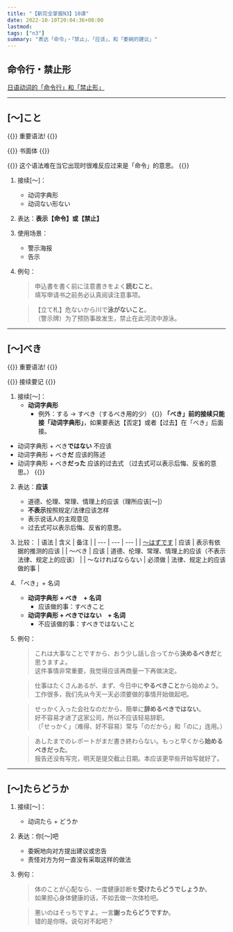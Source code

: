 ```yaml
---
title: "【新完全掌握N3】10课"
date: 2022-10-10T20:04:36+08:00
lastmod: 
tags: ["n3"]
summary: "表达「命令」・「禁止」、「应该」、和「委婉的建议」"
---
```


## 命令行・禁止形
[日语动词的「命令行」和「禁止形」](/transform/command/)

---
## [〜]こと
{{<badge>}}
重要语法!
{{</badge>}}

{{<badge>}}
书面体
{{</badge>}}

{{<alert>}}
这个语法难在当它出现时很难反应过来是「命令」的意思。
{{</alert>}}

1. 接续[〜]：
    - 动词字典形
    - 动词ない形ない
2. 表达：**表示【命令】或【禁止】**
3. 使用场景：
    - 警示海报
    - 告示  
3. 例句：
    > 申込書を書く前に注意書きをよく**読むこと**。  
    填写申请书之前务必认真阅读注意事项。

    > 【立て札】危ないから川で**泳がないこと**。  
    （警示牌）为了预防事故发生，禁止在此河流中游泳。

---
## [〜]べき 
{{<badge>}}
重要语法!
{{</badge>}}

{{<alert>}}
接续要记
{{</alert>}}

1. 接续[〜]：
    - **动词字典形**
        - 例外：する → すべき（するべき用的少）
{{<alert>}}
**「べき」前的接续只能接「动词字典形」**，如果要表达【否定】或者【过去】在「べき」后面接。  
- 动词字典形 + べき**ではない** 不应该  
- 动词字典形 + べき**だ** 应该的陈述
- 动词字典形 + べき**だった** 应该的过去式 （过去式可以表示后悔、反省的意思。）
{{</alert>}}

2. 表达：**应该**
    - 道德、伦理、常理、情理上的应该（理所应该[〜]）
    - **不表示**按照规定/法律应该怎样
    - 表示说话人的主观意见
    - 过去式可以表示后悔、反省的意思。
3. 比较：
    | 语法 | 含义 | 备注 |
    | --- | --- | --- |
    | [〜はずです](/minnano/46/#はずです) | 应该 | 表示有依据的推测的应该 |
    | 〜べき | 应该 | 道德、伦理、常理、情理上的应该（不表示法律、规定上的应该） |
    | 〜なければならない | 必须做 | 法律、规定上的应该做的事 |

4. 「べき」+ 名词
    - **动词字典形 + べき　+ 名词** 
        - 应该做的事：すべきこと
    - **动词字典形 + べきではない　+ 名词**
        - 不应该做的事：すべきではないこと 

5. 例句：
    > これは大事なことですから、おう少し話し合ってから**決めるべきだ**と思うますよ。  
    这件事情非常重要，我觉得应该再商量一下再做决定。

    > 仕事はたくさんあるが、まず、今日中に**やるべきこと**から始めよう。  
    工作很多，我们先从今天一天必须要做的事情开始做起吧。

    > せっかく入った会社なのだから、簡単に**辞めるべきではない**。  
    好不容易才进了这家公司，所以不应该轻易辞职。  
    （「せっかく」（难得、好不容易）常与「のだから」和「のに」连用。）

    > あしたまでのレポートがまだ書き終わらない。もっと早くから**始めるべきだった**。  
    报告还没有写完，明天是提交截止日期。本应该更早些开始写就好了。

---
## [〜]たらどうか
1. 接续[〜]：
    - 动词たら + どうか
2. 表达：你[〜]吧
    - 委婉地向对方提出建议或忠告
    - 责怪对方为何一直没有采取这样的做法
3. 例句：
    > 体のことが心配なら、一度健康診断を**受けたらどうでしょうか**。  
    如果担心身体健康的话，不如去做一次体检吧。

    > 悪いのはそっちですよ。一言**謝ったらどうですか**。  
    错的是你呀。说句对不起吧？

